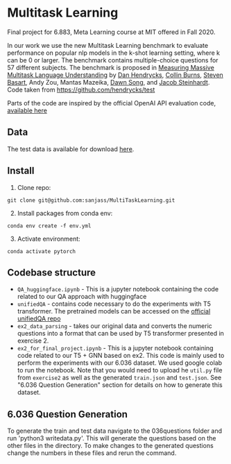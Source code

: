 # Multitask Learning

Final project for 6.883, Meta Learning course at MIT offered in Fall 2020.

In our work we use the new Multitask Learning benchmark to evaluate performance on popular nlp models in the k-shot learning setting, where k can be 0 or larger. The benchmark contains multiple-choice questions for 57 different subjects.
The benchmark is proposed in [Measuring Massive Multitask Language Understanding](https://arxiv.org/pdf/2009.03300) by
[Dan Hendrycks](https://people.eecs.berkeley.edu/~hendrycks/), [Collin Burns](http://collinpburns.com), [Steven Basart](https://stevenbas.art), Andy Zou, Mantas Mazeika, [Dawn Song](https://people.eecs.berkeley.edu/~dawnsong/), and [Jacob Steinhardt](https://www.stat.berkeley.edu/~jsteinhardt/).
Code taken from https://github.com/hendrycks/test

Parts of the code are inspired by the official OpenAI API evaluation code, [available here](https://github.com/hendrycks/test)

## Data
The test data is available for download [here](https://people.eecs.berkeley.edu/~hendrycks/data.tar).

## Install

1. Clone repo:
 ```
 git clone git@github.com:sanjass/MultiTaskLearning.git
```
2. Install packages from conda env:
```
conda env create -f env.yml
```
3. Activate environment:
 ```
 conda activate pytorch
 ```

## Codebase structure
- `QA_huggingface.ipynb` - This is a jupyter notebook containing the code related to our QA approach with huggingface
- `unifiedQA` - contains code necessary to do the experiments with T5 transformer. The pretrained models can be accessed on the [official unifiedQA repo](https://github.com/allenai/unifiedqa)
- `ex2_data_parsing` - takes our original data and converts the numeric questions into a format that can be used by T5 transformer presented in exercise 2. 
- `ex2_for_final_project.ipynb` - This is a jupyter notebook containing code related to our T5 + GNN based on ex2. This code is mainly used to perform the experiments with our 6.036 dataset. We used google colab to run the notebook. Note that you would need to upload he `util.py` file from `exercise2` as well as the generated `train.json` and `test.json`. See "6.036 Question Generation" section for details on how to generate this dataset.

## 6.036 Question Generation
To generate the train and test data navigate to the 036questions folder and run 'python3 writedata.py'.  This will generate the questions based on the other files in the directory.  To make changes to the generated questions change the numbers in these files and rerun the command.
